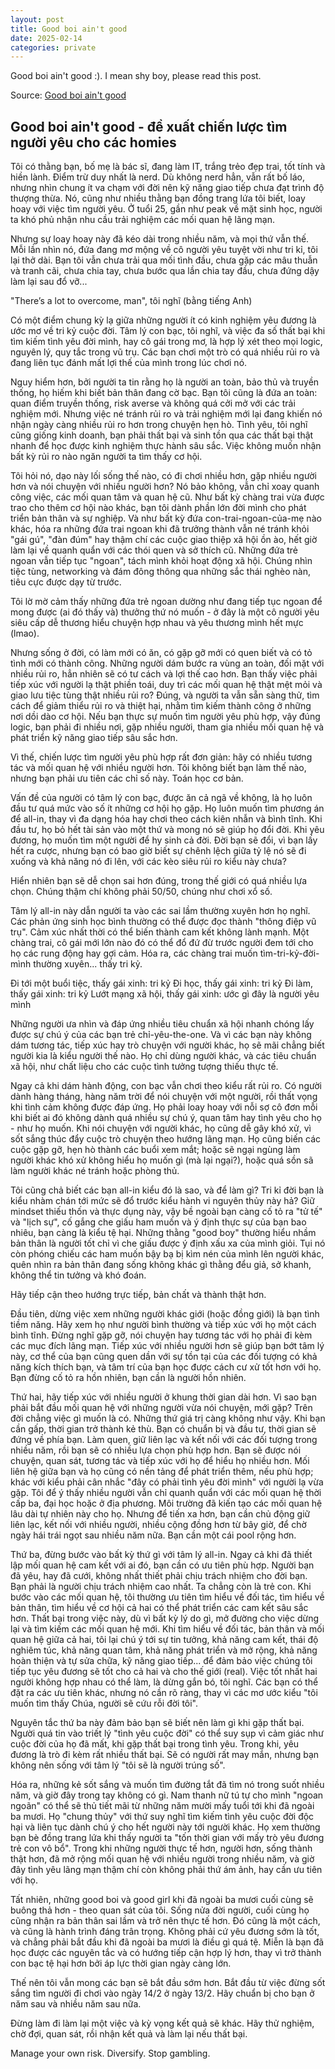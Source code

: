 ```yaml
---
layout: post
title: Good boi ain't good
date: 2025-02-14
categories: private
---
```


Good boi ain't good :). I mean shy boy, please read this post.

Source: [Good boi ain't good](https://www.facebook.com/share/p/15iqBXNGK1/)

## Good boi ain't good - đề xuất chiến lược tìm người yêu cho các homies

Tôi có thằng bạn, bố mẹ là bác sĩ, đang làm IT, trắng trẻo đẹp trai, tốt tính và hiền lành. Điểm trừ duy nhất là nerd. Dù không nerd hẳn, vẫn rất bố láo, nhưng nhìn chung ít va chạm với đời nên kỹ năng giao tiếp chưa đạt trình độ thượng thừa. Nó, cũng như nhiều thằng bạn đồng trang lứa tôi biết, loay hoay với việc tìm người yêu. Ở tuổi 25, gần như peak về mặt sinh học, người ta khó phủ nhận nhu cầu trải nghiệm các mối quan hệ lãng mạn.

Nhưng sự loay hoay này đã kéo dài trong nhiều năm, và mọi thứ vẫn thế. Mỗi lần nhìn nó, đứa đang mơ mộng về cô người yêu tuyệt vời như tri kỉ, tôi lại thở dài. Bạn tôi vẫn chưa trải qua mối tình đầu, chưa gặp các mâu thuẫn và tranh cãi, chưa chia tay, chưa bước qua lần chia tay đầu, chưa đứng dậy làm lại sau đổ vỡ...

"There’s a lot to overcome, man", tôi nghĩ (bằng tiếng Anh)

Có một điểm chung kỳ lạ giữa những người ít có kinh nghiệm yêu đương là ước mơ về tri kỷ cuộc đời. Tâm lý con bạc, tôi nghĩ, và việc đa số thất bại khi tìm kiếm tình yêu đời mình, hay cô gái trong mơ, là hợp lý xét theo mọi logic, nguyên lý, quy tắc trong vũ trụ. Các bạn chơi một trò có quá nhiều rủi ro và đang liên tục đánh mất lợi thế của mình trong lúc chơi nó.

Nguy hiểm hơn, bởi người ta tin rằng họ là người an toàn, bảo thủ và truyền thống, họ hiếm khi biết bản thân đang cờ bạc. Bạn tôi cũng là đứa an toàn: quan điểm truyền thống, risk averse và không quá cởi mở với các trải nghiệm mới. Nhưng việc né tránh rủi ro và trải nghiệm mới lại đang khiến nó nhận ngày càng nhiều rủi ro hơn trong chuyện hẹn hò. Tình yêu, tôi nghĩ cũng giống kinh doanh, bạn phải thất bại và sinh tồn qua các thất bại thật nhanh để học được kinh nghiệm thực hành sâu sắc. Việc không muốn nhận bất kỳ rủi ro nào ngăn người ta tìm thấy cơ hội.

Tôi hỏi nó, dạo này lối sống thế nào, có đi chơi nhiều hơn, gặp nhiều người hơn và nói chuyện với nhiều người hơn? Nó bảo không, vẫn chỉ xoay quanh công việc, các mối quan tâm và quan hệ cũ. Như bất kỳ chàng trai vừa được trao cho thêm cơ hội nào khác, bạn tôi dành phần lớn đời mình cho phát triển bản thân và sự nghiệp. Và như bất kỳ đứa con-trai-ngoan-của-mẹ nào khác, hóa ra những đứa trai ngoan khi đã trưởng thành vẫn né tránh khỏi "gái gú", "đàn đúm" hay thậm chí các cuộc giao thiệp xã hội ồn ào, hết giờ làm lại về quanh quẩn với các thói quen và sở thích cũ. Những đứa trẻ ngoan vẫn tiếp tục "ngoan", tách mình khỏi hoạt động xã hội. Chúng nhìn tiệc tùng, networking và đám đông thông qua những sắc thái nghèo nàn, tiêu cực được dạy từ trước.

Tôi lờ mờ cảm thấy những đứa trẻ ngoan dường như đang tiếp tục ngoan để mong được (ai đó thấy và) thưởng thứ nó muốn - ở đây là một cô người yêu siêu cấp dễ thương hiểu chuyện hợp nhau và yêu thương mình hết mực (lmao).

Nhưng sống ở đời, có làm mới có ăn, có gặp gỡ mới có quen biết và có tỏ tình mới có thành công. Những người dám bước ra vùng an toàn, đối mặt với nhiều rủi ro, hẳn nhiên sẽ có tư cách và lợi thế cao hơn. Bạn thấy việc phải tiếp xúc với người lạ thật phiền toái, duy trì các mối quan hệ thật mệt mỏi và giao lưu tiệc tùng thật nhiều rủi ro? Đúng, và người ta vẫn sẵn sàng thử, tìm cách để giảm thiểu rủi ro và thiệt hại, nhằm tìm kiếm thành công ở những nơi dồi dào cơ hội. Nếu bạn thực sự muốn tìm người yêu phù hợp, vậy đúng logic, bạn phải đi nhiều nơi, gặp nhiều người, tham gia nhiều mối quan hệ và phát triển kỹ năng giao tiếp sâu sắc hơn.

Vì thế, chiến lược tìm người yêu phù hợp rất đơn giản: hãy có nhiều tương tác và mối quan hệ với nhiều người hơn. Tôi không biết bạn làm thế nào, nhưng bạn phải ưu tiên các chỉ số này. Toán học cơ bản.

Vấn đề của người có tâm lý con bạc, được ăn cả ngã về không, là họ luôn đầu tư quá mức vào số ít những cơ hội họ gặp. Họ luôn muốn tìm phương án để all-in, thay vì đa dạng hóa hay chơi theo cách kiên nhẫn và bình tĩnh. Khi đầu tư, họ bỏ hết tài sản vào một thứ và mong nó sẽ giúp họ đổi đời. Khi yêu đương, họ muốn tìm một người để hy sinh cả đời. Đời bạn sẽ đổi, vì bạn lấy hết ra cược, nhưng bạn có bao giờ biết sự chênh lệch giữa tỷ lệ nó sẽ đi xuống và khả năng nó đi lên, với các kèo siêu rủi ro kiểu này chưa?

Hiển nhiên bạn sẽ dễ chọn sai hơn đúng, trong thế giới có quá nhiều lựa chọn. Chúng thậm chí không phải 50/50, chúng như chơi xổ số.

Tâm lý all-in này dẫn người ta vào các sai lầm thường xuyên hơn họ nghĩ. Các phản ứng sinh học bình thường có thể được đọc thành "thông điệp vũ trụ". Cảm xúc nhất thời có thể biến thành cam kết không lành mạnh. Một chàng trai, cô gái mới lớn nào đó có thể đổ đứ đừ trước người đem tới cho họ các rung động hay gợi cảm. Hóa ra, các chàng trai muốn tìm-tri-kỷ-đời-mình thường xuyên... thấy tri kỷ.

Đi tới một buổi tiệc, thấy gái xinh: tri kỷ
Đi học, thấy gái xinh: tri kỷ
Đi làm, thấy gái xinh: tri kỷ
Lướt mạng xã hội, thấy gái xinh: ước gì đây là người yêu mình

Những người ưa nhìn và đáp ứng nhiều tiêu chuẩn xã hội nhanh chóng lấy được sự chú ý của các bạn trẻ chỉ-yêu-the-one. Và vì các bạn này không dám tương tác, tiếp xúc hay trò chuyện với người khác, họ sẽ mãi chẳng biết người kia là kiểu người thế nào. Họ chỉ dùng người khác, và các tiêu chuẩn xã hội, như chất liệu cho các cuộc tình tưởng tượng thiếu thực tế.

Ngay cả khi dám hành động, con bạc vẫn chơi theo kiểu rất rủi ro. Có người dành hàng tháng, hàng năm trời để nói chuyện với một người, rồi thất vọng khi tình cảm không được đáp ứng. Họ phải loay hoay với nỗi sợ cô đơn mỗi khi biết ai đó không dành quá nhiều sự chú ý, quan tâm hay tình yêu cho họ - như họ muốn. Khi nói chuyện với người khác, họ cũng dễ gây khó xử, vì sốt sắng thúc đẩy cuộc trò chuyện theo hướng lãng mạn. Họ cũng biến các cuộc gặp gỡ, hẹn hò thành các buổi xem mắt; hoặc sẽ ngại ngùng làm người khác khó xử không hiểu họ muốn gì (mà lại ngại?), hoặc quá sồn sã làm người khác né tránh hoặc phòng thủ.

Tôi cũng chả biết các bạn all-in kiểu đó là sao, và để làm gì? Tri kỉ đời bạn là kiểu nhàm chán tới mức sẽ đổ trước kiểu hành vi nguyên thủy này hả? Giữ mindset thiếu thốn và thực dụng này, vậy bề ngoài bạn càng cố tỏ ra "tử tế" và "lịch sự", cố gắng che giấu ham muốn và ý định thực sự của bạn bao nhiêu, bạn càng là kiểu tệ hại. Những thằng "good boy" thường hiểu nhầm bản thân là người tốt chỉ vì che giấu được ý định xấu xa của mình giỏi. Tụi nó còn phóng chiếu các ham muốn bậy bạ bị kìm nén của mình lên người khác, quên nhìn ra bản thân đang sống không khác gì thằng đểu giả, sở khanh, không thể tin tưởng và khó đoán.

Hãy tiếp cận theo hướng trực tiếp, bản chất và thành thật hơn.

Đầu tiên, dừng việc xem những người khác giới (hoặc đồng giới) là bạn tình tiềm năng. Hãy xem họ như người bình thường và tiếp xúc với họ một cách bình tĩnh. Đừng nghĩ gặp gỡ, nói chuyện hay tương tác với họ phải đi kèm các mục đích lãng mạn. Tiếp xúc với nhiều người hơn sẽ giúp bạn bớt tâm lý này, cơ thể của bạn cũng quen dần với sự tồn tại của các đối tượng có khả năng kích thích bạn, và tâm trí của bạn học được cách cư xử tốt hơn với họ. Bạn đừng cố tỏ ra hồn nhiên, bạn cần là người hồn nhiên.

Thứ hai, hãy tiếp xúc với nhiều người ở khung thời gian dài hơn. Vì sao bạn phải bắt đầu mối quan hệ với những người vừa nói chuyện, mới gặp? Trên đời chẳng việc gì muốn là có. Những thứ giá trị càng không như vậy. Khi bạn cần gấp, thời gian trở thành kẻ thù. Bạn có chuẩn bị và đầu tư, thời gian sẽ đứng về phía bạn. Làm quen, giữ liên lạc và kết nối với các đối tượng trong nhiều năm, rồi bạn sẽ có nhiều lựa chọn phù hợp hơn. Bạn sẽ được nói chuyện, quan sát, tương tác và tiếp xúc với họ để hiểu họ nhiều hơn. Mối liên hệ giữa bạn và họ cũng có nền tảng để phát triển thêm, nếu phù hợp; khác với kiểu phải cân nhắc "đây có phải tình yêu đời mình" với người lạ vừa gặp. Tôi để ý thấy nhiều người vẫn chỉ quanh quẩn với các mối quan hệ thời cấp ba, đại học hoặc ở địa phương. Môi trường đã kiến tạo các mối quan hệ lâu dài tự nhiên này cho họ. Nhưng để tiến xa hơn, bạn cần chủ động giữ liên lạc, kết nối với nhiều người, nhiều cộng đồng hơn từ bây giờ, để chờ ngày hái trái ngọt sau nhiều năm nữa. Bạn cần một cái pool rộng hơn.

Thứ ba, đừng bước vào bất kỳ thứ gì với tâm lý all-in. Ngay cả khi đã thiết lập mối quan hệ cam kết với ai đó, bạn cần có ưu tiên phù hợp. Người bạn đã yêu, hay đã cưới, không nhất thiết phải chịu trách nhiệm cho đời bạn. Bạn phải là người chịu trách nhiệm cao nhất. Ta chẳng còn là trẻ con. Khi bước vào các mối quan hệ, tôi thường ưu tiên tìm hiểu về đối tác, tìm hiểu về bản thân, tìm hiểu về cơ hội cả hai có thể phát triển các cam kết sâu sắc hơn. Thất bại trong việc này, dù vì bất kỳ lý do gì, mở đường cho việc dừng lại và tìm kiếm các mối quan hệ mới. Khi tìm hiểu về đối tác, bản thân và mối quan hệ giữa cả hai, tôi lại chú ý tới sự tin tưởng, khả năng cam kết, thái độ nghiêm túc, khả năng quan tâm, khả năng phát triển và mở rộng, khả năng hoàn thiện và tự sửa chữa, kỹ năng giao tiếp... để đảm bảo việc chúng tôi tiếp tục yêu đương sẽ tốt cho cả hai và cho thế giới (real). Việc tốt nhất hai người không hợp nhau có thể làm, là dừng gắn bó, tôi nghĩ. Các bạn có thể đặt ra các ưu tiên khác, nhưng nó cần rõ ràng, thay vì các mơ ước kiểu "tôi muốn tìm thấy Chúa, người sẽ cứu rỗi đời tôi".

Nguyên tắc thứ ba này đảm bảo bạn sẽ biết nên làm gì khi gặp thất bại. Người quá tin vào triết lý "tình yêu cuộc đời" có thể suy sụp vì cảm giác như cuộc đời của họ đã mất, khi gặp thất bại trong tình yêu. Trong khi, yêu đương là trò đi kèm rất nhiều thất bại. Sẽ có người rất may mắn, nhưng bạn không nên sống với tâm lý "tôi sẽ là người trúng số".

Hóa ra, những kẻ sốt sắng và muốn tìm đường tắt đã tìm nó trong suốt nhiều năm, và giờ đây trong tay không có gì. Nam thanh nữ tú tự cho mình "ngoan ngoãn" có thể sẽ thủ tiết mãi từ những năm mười mấy tuổi tới khi đã ngoài ba mươi. Họ "chung thủy" với thứ suy nghĩ tìm kiếm tình yêu cuộc đời độc hại và liên tục dành chú ý cho hết người này tới người khác. Họ xem thường bạn bè đồng trang lứa khi thấy người ta "tốn thời gian với mấy trò yêu đương trẻ con vô bổ". Trong khi những người thực tế hơn, người hơn, sống thành thật hơn, đã mở rộng mối quan hệ với nhiều người trong nhiều năm, và giờ đây tình yêu lãng mạn thậm chí còn không phải thứ ám ảnh, hay cần ưu tiên với họ.

Tất nhiên, những good boi và good girl khi đã ngoài ba mươi cuối cùng sẽ buông thả hơn - theo quan sát của tôi. Sống nửa đời người, cuối cùng họ cũng nhận ra bản thân sai lầm và trở nên thực tế hơn. Đó cũng là một cách, và cũng là hành trình đáng trân trọng. Không phải cứ yêu đương sớm là tốt, và chẳng phải bắt đầu khi đã ngoài ba mươi là điều gì quá tệ. Miễn là bạn đã học được các nguyên tắc và có hướng tiếp cận hợp lý hơn, thay vì trở thành con bạc tệ hại hơn bởi áp lực thời gian ngày càng lớn.

Thế nên tôi vẫn mong các bạn sẽ bắt đầu sớm hơn. Bắt đầu từ việc đừng sốt sắng tìm người đi chơi vào ngày 14/2 ở ngày 13/2. Hãy chuẩn bị cho bạn ở năm sau và nhiều năm sau nữa.

Đừng làm đi làm lại một việc và kỳ vọng kết quả sẽ khác. Hãy thử nghiệm, chờ đợi, quan sát, rồi nhận kết quả và làm lại nếu thất bại.

Manage your own risk. Diversify. Stop gambling.
